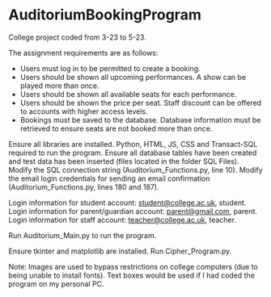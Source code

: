 # AuditoriumBookingProgram
College project coded from 3-23 to 5-23.

The assignment requirements are as follows:
  - Users must log in to be permitted to create a booking.
  - Users should be shown all upcoming performances. A show can be played more than once.
  - Users should be shown all available seats for each performance.
  - Users should be shown the price per seat. Staff discount can be offered to accounts with higher access levels.
  - Bookings must be saved to the database. Database information must be retrieved to ensure seats are not booked more than once.

Ensure all libraries are installed.
Python, HTML, JS, CSS and Transact-SQL required to run the program.
Ensure all database tables have been created and test data has been inserted (files located in the folder SQL Files).
Modify the SQL connection string (Auditorium_Functions.py, line 10).
Modify the email login credentials for sending an email confirmation (Auditorium_Functions.py, lines 180 and 187).

Login information for student account: student@college.ac.uk, student.
Login information for parent/guardian account: parent@gmail.com, parent.
Login information for staff account: teacher@college.ac.uk, teacher.

Run Auditorium_Main.py to run the program.





Ensure tkinter and matplotlib are installed. Run Cipher_Program.py.

Note: Images are used to bypass restrictions on college computers (due to being unable to install fonts). Text boxes would be used if I had coded the program on my personal PC.

